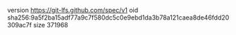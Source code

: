 version https://git-lfs.github.com/spec/v1
oid sha256:9a5f2ba15adf77a9c7f580dc5c0e9ebd1da3b78a121caea8de46fdd20309ac7f
size 371968
